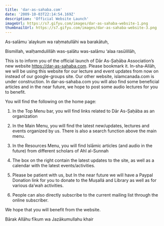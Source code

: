 ```yaml
---
title: 'dar-as-sahaba.com'
date: '2009-10-03T22:14:54.169Z'
description: 'Official Website Launch'
imageUrl: https://s7.gifyu.com/images/dar-as-sahaba-website-1.png
thumbnailUrl: https://s7.gifyu.com/images/dar-as-sahaba-website-3.png
---
```


As-salāmu ʿalaykum wa raḥmatullāhi wa barakātuh,

Bismillah, walḥamdulillāh was-ṣalātu was-salāmu ‘alaa rasūlillāh,

This is to inform you of the official launch of Dār As-Ṣaḥāba Association’s new website https://dar-as-sahaba.com. Please bookmark it. In-sha-Allāh, we will be using this website for our lecture and event updates from now on instead of our google-groups site. Our other website, islamcanada.com is under construction. In dar-as-sahaba.com you will also find some beneficial articles and in the near future, we hope to post some audio lectures for you to benefit.

You will find the following on the home page:

1. In the Top Menu bar, you will find links related to Dār As-Ṣaḥāba as an organization

2. In the Main Menu, you will find the latest new/updates, lectures and events organized by us. There is also a search function above the main menu.

3. In the Resources Menu, you will find Islāmic articles (and audio in the future) from different scholars of Ahl al-Sunnah

4. The box on the right contain the latest updates to the site, as well as a calendar with the latest events/activities.

5. Please be patient with us, but In the near future we will have a Paypal Donation link for you to donate to the Muṣallá and Library as well as for various da’wah activities.

6. People can also directly subscribe to the current mailing list through the online subscriber.

We hope that you will benefit from the website.

Bārak Allāhu fīkum wa Jazākumullahu khair
